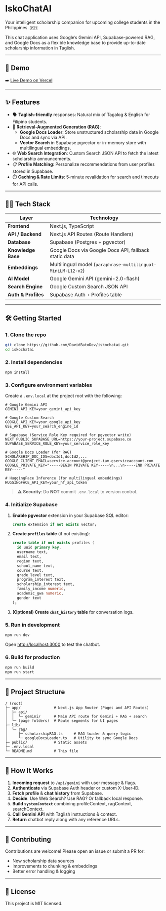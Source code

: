 # IskoChatAI

Your intelligent scholarship companion for upcoming college students in the Philippines. 🇵🇭

This chat application uses Google’s Gemini API, Supabase-powered RAG, and Google Docs as a flexible knowledge base to provide up-to-date scholarship information in Taglish.

---

## 🚀 Demo

➡️ [Live Demo on Vercel](https://scholarship-helper.vercel.app/)

---

## ✨ Features

- 🗣️ **Taglish-friendly** responses: Natural mix of Tagalog & English for Filipino students.
- 🔎 **Retrieval-Augmented Generation (RAG)**:
  - **Google Docs Loader**: Store unstructured scholarship data in Google Docs and sync via API.
  - **Vector Search** in Supabase pgvector or in-memory store with multilingual embeddings.
- 🌐 **Web Search Integration**: Custom Search JSON API to fetch the latest scholarship announcements.
- 📋 **Profile Matching**: Personalize recommendations from user profiles stored in Supabase.
- ⏱️ **Caching & Rate Limits**: 5‑minute revalidation for search and timeouts for API calls.

---

## 🧑‍💻 Tech Stack

| Layer                 | Technology                                                    |
| --------------------- | ------------------------------------------------------------- |
| **Frontend**          | Next.js, TypeScript                                           |
| **API / Backend**     | Next.js API Routes (Route Handlers)                           |
| **Database**          | Supabase (Postgres + pgvector)                                |
| **Knowledge Base**    | Google Docs via Google Docs API, fallback static data         |
| **Embeddings**        | Multilingual model (`paraphrase-multilingual-MiniLM-L12-v2`)  |
| **AI Model**          | Google Gemini API (gemini-2.0-flash)                          |
| **Search Engine**     | Google Custom Search JSON API                                 |
| **Auth & Profiles**   | Supabase Auth + Profiles table                                |

---

## 🛠️ Getting Started

### 1. Clone the repo

```bash
git clone https://github.com/DavidBatoDev/iskochatai.git
cd iskochatai
```

### 2. Install dependencies

```bash
npm install
```

### 3. Configure environment variables

Create a `.env.local` at the project root with the following:

```env
# Google Gemini API
GEMINI_API_KEY=your_gemini_api_key

# Google Custom Search
GOOGLE_API_KEY=your_google_api_key
GSE_API_KEY=your_search_engine_id

# Supabase (Service Role Key required for pgvector write)
NEXT_PUBLIC_SUPABASE_URL=https://your-project.supabase.co
SUPABASE_SERVICE_ROLE_KEY=your_service_role_key

# Google Docs Loader (for RAG)
SCHOLARSHIP_DOC_IDS=docId1,docId2,...
GOOGLE_CLIENT_EMAIL=service-account@project.iam.gserviceaccount.com
GOOGLE_PRIVATE_KEY="-----BEGIN PRIVATE KEY-----\n...\n-----END PRIVATE KEY-----"

# HuggingFace Inference (for multilingual embeddings)
HUGGINGFACE_API_KEY=your_hf_api_token
```

> **⚠️ Security**: Do **NOT** commit `.env.local` to version control.

### 4. Initialize Supabase

1. **Enable pgvector** extension in your Supabase SQL editor:

   ```sql
   create extension if not exists vector;
   ```

2. **Create `profiles` table** (if not existing):

   ```sql
   create table if not exists profiles (
     id uuid primary key,
     username text,
     email text,
     region text,
     school_name text,
     course text,
     grade_level text,
     program_interest text,
     scholarship_interest text,
     family_income numeric,
     academic_gwa numeric,
     gender text
   );
   ```

3. **(Optional) Create `chat_history` table** for conversation logs.

### 5. Run in development

```bash
npm run dev
```

Open [http://localhost:3000](http://localhost:3000) to test the chatbot.

### 6. Build for production

```bash
npm run build
npm run start
```

---

## 📂 Project Structure

```
/ (root)
├─ app/               # Next.js App Router (Pages and API Routes)
│  ├─ api/
│  │  └─ gemini/      # Main API route for Gemini + RAG + search
│  └─ (page folders)  # Route segments for UI pages
├─ lib/
│  └─ rag/
│     ├─ scholarshipRAG.ts     # RAG loader & query logic
│     └─ googleDocsLoader.ts   # Utility to sync Google Docs
├─ public/            # Static assets
├─ .env.local
└─ README.md          # This file
```

---

## 📖 How It Works

1. **Incoming request** to `/api/gemini` with user message & flags.
2. **Authenticate** via Supabase Auth header or custom X-User-ID.
3. **Fetch profile** & **chat history** from Supabase.
4. **Decide**: Use Web Search? Use RAG? Or fallback local response.
5. **Build `systemContext`** combining profileContext, ragContext, searchContext.
6. **Call Gemini API** with Taglish instructions & context.
7. **Return** chatbot reply along with any reference URLs.

---

## 🤝 Contributing

Contributions are welcome! Please open an issue or submit a PR for:

- New scholarship data sources
- Improvements to chunking & embeddings
- Better error handling & logging

---

## 📜 License

This project is MIT licensed.
